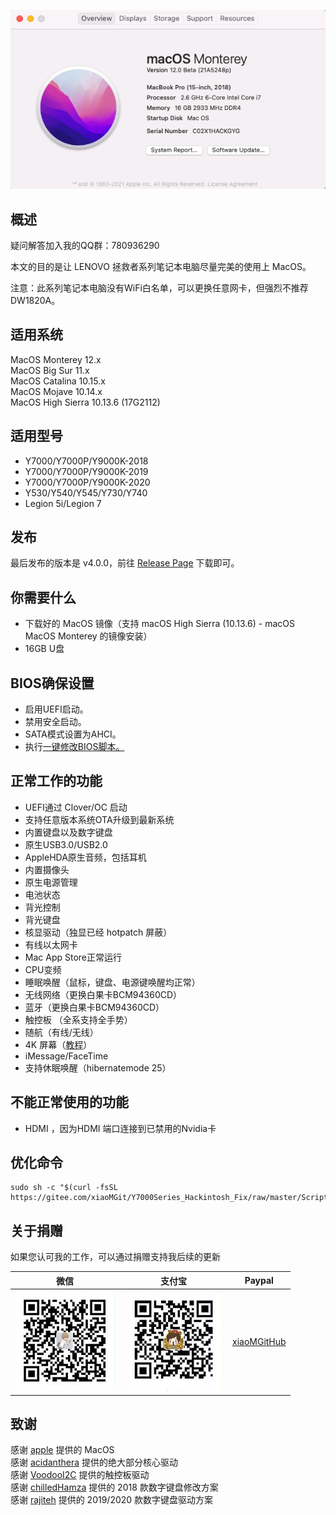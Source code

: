 ![image](Picture/MacOS_Monterey_Beta.png)

## 概述

疑问解答加入我的QQ群：780936290

本文的目的是让 LENOVO 拯救者系列笔记本电脑尽量完美的使用上 MacOS。

注意：此系列笔记本电脑没有WiFi白名单，可以更换任意网卡，但强烈不推荐 DW1820A。

## 适用系统

MacOS Monterey 12.x  
MacOS Big Sur 11.x  
MacOS Catalina 10.15.x  
MacOS Mojave 10.14.x  
MacOS High Sierra 10.13.6 (17G2112)

## 适用型号

- Y7000/Y7000P/Y9000K-2018
- Y7000/Y7000P/Y9000K-2019
- Y7000/Y7000P/Y9000K-2020
- Y530/Y540/Y545/Y730/Y740
- Legion 5i/Legion 7

## 发布

最后发布的版本是 v4.0.0，前往 [Release Page](https://github.com/xiaoMGitHub/LEGION_Y7000Series_Hackintosh/releases) 下载即可。

## 你需要什么
- 下载好的 MacOS 镜像（支持 macOS High Sierra (10.13.6) - macOS MacOS Monterey 的镜像安装）
- 16GB U盘

## BIOS确保设置
- 启用UEFI启动。
- 禁用安全启动。
- SATA模式设置为AHCI。
- 执行[一键修改BIOS脚本。](https://github.com/xiaoMGitHub/LEGION_Y7000Series_Insyde_Advanced_Settings_Tools)

## 正常工作的功能
- UEFI通过 Clover/OC 启动
- 支持任意版本系统OTA升级到最新系统
- 内置键盘以及数字键盘
- 原生USB3.0/USB2.0 
- AppleHDA原生音频，包括耳机
- 内置摄像头
- 原生电源管理
- 电池状态
- 背光控制
- 背光键盘
- 核显驱动（独显已经 hotpatch 屏蔽）
- 有线以太网卡
- Mac App Store正常运行
- CPU变频
- 睡眠唤醒（鼠标，键盘、电源键唤醒均正常）
- 无线网络（更换白果卡BCM94360CD）
- 蓝牙（更换白果卡BCM94360CD）
- 触控板 （全系支持全手势）
- 随航（有线/无线）
- 4K 屏幕（[教程](https://github.com/xiaoMGitHub/LEGION_Y7000Series_Hackintosh/tree/master/4K_Display_Config)）
- iMessage/FaceTime
- 支持休眠唤醒（hibernatemode 25）

## 不能正常使用的功能
- HDMI ，因为HDMI 端口连接到已禁用的Nvidia卡

## 优化命令
```
sudo sh -c "$(curl -fsSL https://gitee.com/xiaoMGit/Y7000Series_Hackintosh_Fix/raw/master/Script/Optimize.sh)"
```

## 关于捐赠

如果您认可我的工作，可以通过捐赠支持我后续的更新

| 微信                                                       | 支付宝                                               | Paypal |                                                    
| ---------------------------------------------------------- | ---------------------------------------------------- | ---------------------------------------------------------- | 
| ![image](Picture/weixin160.jpg) | ![image](Picture/alipay160.jpg) | [xiaoMGitHub](https://www.paypal.me/xiaoMGitHub) | 

## 致谢

感谢 [apple](https://www.apple.com.cn/) 提供的 MacOS  
感谢 [acidanthera](https://github.com/acidanthera) 提供的绝大部分核心驱动  
感谢 [VoodooI2C](https://github.com/VoodooI2C) 提供的触控板驱动  
感谢 [chilledHamza](https://github.com/chilledHamza/) 提供的 2018 款数字键盘修改方案  
感谢 [rajiteh](https://github.com/rajiteh) 提供的 2019/2020 款数字键盘驱动方案

